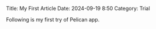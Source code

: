 Title: My First Article
Date: 2024-09-19 8:50
Category: Trial

Following is my first try of Pelican app.